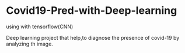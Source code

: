 # Covid19-Pred-with-Deep-learning
using with tensorflow(CNN)

Deep learning project that help,to diagnose the presence of covid-19 by analyzing th image.
